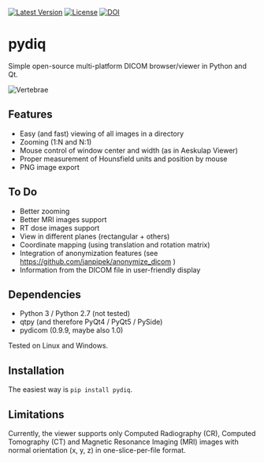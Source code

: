 [![Latest Version](https://pypip.in/version/pydiq/badge.svg)](https://pypi.python.org/pypi/pydiq/)
[![License](https://pypip.in/license/pydiq/badge.svg)](https://pypi.python.org/pypi/pydiq/)
[![DOI](https://zenodo.org/badge/3862/janpipek/pydiq.png)](http://dx.doi.org/10.5281/zenodo.11480)

pydiq
=====
Simple open-source multi-platform DICOM browser/viewer in Python and Qt.

![Vertebrae](https://raw.githubusercontent.com/janpipek/pydiq/master/doc/vertebra.png "Vertebrae")

Features
--------

* Easy (and fast) viewing of all images in a directory
* Zooming (1:N and N:1)
* Mouse control of window center and width (as in Aeskulap Viewer)
* Proper measurement of Hounsfield units and position by mouse
* PNG image export

To Do
-----

* Better zooming
* Better MRI images support
* RT dose images support
* View in different planes (rectangular + others)
* Coordinate mapping (using translation and rotation matrix)
* Integration of anonymization features (see https://github.com/janpipek/anonymize_dicom )
* Information from the DICOM file in user-friendly display

Dependencies
------------

* Python 3 / Python 2.7 (not tested)
* qtpy (and therefore PyQt4 / PyQt5 / PySide)
* pydicom (0.9.9, maybe also 1.0)

Tested on Linux and Windows.

Installation
------------
The easiest way is `pip install pydiq`.

Limitations
-----------

Currently, the viewer supports only Computed Radiography (CR), Computed Tomography (CT) and
Magnetic Resonance Imaging (MRI) images with normal orientation (x, y, z)
in one-slice-per-file format.
